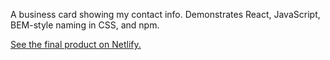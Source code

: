 A business card showing my contact info. Demonstrates React, JavaScript, BEM-style naming in CSS, and npm.

[See the final product on Netlify.](https://beautiful-hotteok-b55ba9.netlify.app/)
